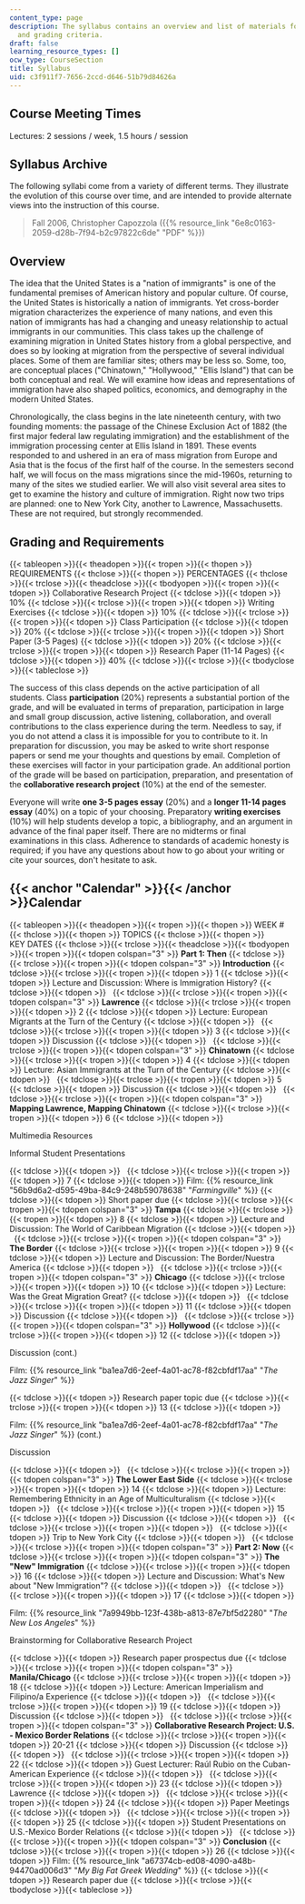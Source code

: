 ```yaml
---
content_type: page
description: The syllabus contains an overview and list of materials for the course
  and grading criteria.
draft: false
learning_resource_types: []
ocw_type: CourseSection
title: Syllabus
uid: c3f911f7-7656-2ccd-d646-51b79d84626a
---
```

## Course Meeting Times

Lectures: 2 sessions / week, 1.5 hours / session

## Syllabus Archive

The following syllabi come from a variety of different terms. They illustrate the evolution of this course over time, and are intended to provide alternate views into the instruction of this course.

> Fall 2006, Christopher Capozzola ({{% resource_link "6e8c0163-2059-d28b-7f94-b2c97822c6de" "PDF" %}})

## Overview

The idea that the United States is a "nation of immigrants" is one of the fundamental premises of American history and popular culture. Of course, the United States is historically a nation of immigrants. Yet cross-border migration characterizes the experience of many nations, and even this nation of immigrants has had a changing and uneasy relationship to actual immigrants in our communities. This class takes up the challenge of examining migration in United States history from a global perspective, and does so by looking at migration from the perspective of several individual places. Some of them are familiar sites; others may be less so. Some, too, are conceptual places ("Chinatown," "Hollywood," "Ellis Island") that can be both conceptual and real. We will examine how ideas and representations of immigration have also shaped politics, economics, and demography in the modern United States.

Chronologically, the class begins in the late nineteenth century, with two founding moments: the passage of the Chinese Exclusion Act of 1882 (the first major federal law regulating immigration) and the establishment of the immigration processing center at Ellis Island in 1891. These events responded to and ushered in an era of mass migration from Europe and Asia that is the focus of the first half of the course. In the semesters second half, we will focus on the mass migrations since the mid-1960s, returning to many of the sites we studied earlier. We will also visit several area sites to get to examine the history and culture of immigration. Right now two trips are planned: one to New York City, another to Lawrence, Massachusetts. These are not required, but strongly recommended.

## Grading and Requirements

{{< tableopen >}}{{< theadopen >}}{{< tropen >}}{{< thopen >}}
REQUIREMENTS
{{< thclose >}}{{< thopen >}}
PERCENTAGES
{{< thclose >}}{{< trclose >}}{{< theadclose >}}{{< tbodyopen >}}{{< tropen >}}{{< tdopen >}}
Collaborative Research Project
{{< tdclose >}}{{< tdopen >}}
10%
{{< tdclose >}}{{< trclose >}}{{< tropen >}}{{< tdopen >}}
Writing Exercises
{{< tdclose >}}{{< tdopen >}}
10%
{{< tdclose >}}{{< trclose >}}{{< tropen >}}{{< tdopen >}}
Class Participation
{{< tdclose >}}{{< tdopen >}}
20%
{{< tdclose >}}{{< trclose >}}{{< tropen >}}{{< tdopen >}}
Short Paper (3-5 Pages)
{{< tdclose >}}{{< tdopen >}}
20%
{{< tdclose >}}{{< trclose >}}{{< tropen >}}{{< tdopen >}}
Research Paper (11-14 Pages)
{{< tdclose >}}{{< tdopen >}}
40%
{{< tdclose >}}{{< trclose >}}{{< tbodyclose >}}{{< tableclose >}}

The success of this class depends on the active participation of all students. Class **participation** (20%) represents a substantial portion of the grade, and will be evaluated in terms of preparation, participation in large and small group discussion, active listening, collaboration, and overall contributions to the class experience during the term. Needless to say, if you do not attend a class it is impossible for you to contribute to it. In preparation for discussion, you may be asked to write short response papers or send me your thoughts and questions by email. Completion of these exercises will factor in your participation grade. An additional portion of the grade will be based on participation, preparation, and presentation of the **collaborative research project** (10%) at the end of the semester.

Everyone will write **one 3-5 pages essay** (20%) and a **longer 11-14 pages essay** (40%) on a topic of your choosing. Preparatory **writing exercises** (10%) will help students develop a topic, a bibliography, and an argument in advance of the final paper itself. There are no midterms or final examinations in this class. Adherence to standards of academic honesty is required; if you have any questions about how to go about your writing or cite your sources, don't hesitate to ask.

## {{< anchor "Calendar" >}}{{< /anchor >}}Calendar

{{< tableopen >}}{{< theadopen >}}{{< tropen >}}{{< thopen >}}
WEEK #
{{< thclose >}}{{< thopen >}}
TOPICS
{{< thclose >}}{{< thopen >}}
KEY DATES
{{< thclose >}}{{< trclose >}}{{< theadclose >}}{{< tbodyopen >}}{{< tropen >}}{{< tdopen colspan="3" >}}
**Part 1: Then**
{{< tdclose >}}{{< trclose >}}{{< tropen >}}{{< tdopen colspan="3" >}}
**Introduction**
{{< tdclose >}}{{< trclose >}}{{< tropen >}}{{< tdopen >}}
1
{{< tdclose >}}{{< tdopen >}}
Lecture and Discussion: Where is Immigration History?
{{< tdclose >}}{{< tdopen >}}
 
{{< tdclose >}}{{< trclose >}}{{< tropen >}}{{< tdopen colspan="3" >}}
**Lawrence**
{{< tdclose >}}{{< trclose >}}{{< tropen >}}{{< tdopen >}}
2
{{< tdclose >}}{{< tdopen >}}
Lecture: European Migrants at the Turn of the Century
{{< tdclose >}}{{< tdopen >}}
 
{{< tdclose >}}{{< trclose >}}{{< tropen >}}{{< tdopen >}}
3
{{< tdclose >}}{{< tdopen >}}
Discussion
{{< tdclose >}}{{< tdopen >}}
 
{{< tdclose >}}{{< trclose >}}{{< tropen >}}{{< tdopen colspan="3" >}}
**Chinatown**
{{< tdclose >}}{{< trclose >}}{{< tropen >}}{{< tdopen >}}
4
{{< tdclose >}}{{< tdopen >}}
Lecture: Asian Immigrants at the Turn of the Century
{{< tdclose >}}{{< tdopen >}}
 
{{< tdclose >}}{{< trclose >}}{{< tropen >}}{{< tdopen >}}
5
{{< tdclose >}}{{< tdopen >}}
Discussion
{{< tdclose >}}{{< tdopen >}}
 
{{< tdclose >}}{{< trclose >}}{{< tropen >}}{{< tdopen colspan="3" >}}
**Mapping Lawrence, Mapping Chinatown**
{{< tdclose >}}{{< trclose >}}{{< tropen >}}{{< tdopen >}}
6
{{< tdclose >}}{{< tdopen >}}

Multimedia Resources

Informal Student Presentations

{{< tdclose >}}{{< tdopen >}}
 
{{< tdclose >}}{{< trclose >}}{{< tropen >}}{{< tdopen >}}
7
{{< tdclose >}}{{< tdopen >}}
Film: {{% resource_link "56b9d6a2-d595-49ba-84c9-248b59078638" "*Farmingville*" %}}
{{< tdclose >}}{{< tdopen >}}
Short paper due
{{< tdclose >}}{{< trclose >}}{{< tropen >}}{{< tdopen colspan="3" >}}
**Tampa**
{{< tdclose >}}{{< trclose >}}{{< tropen >}}{{< tdopen >}}
8
{{< tdclose >}}{{< tdopen >}}
Lecture and Discussion: The World of Caribbean Migration
{{< tdclose >}}{{< tdopen >}}
 
{{< tdclose >}}{{< trclose >}}{{< tropen >}}{{< tdopen colspan="3" >}}
**The Border**
{{< tdclose >}}{{< trclose >}}{{< tropen >}}{{< tdopen >}}
9
{{< tdclose >}}{{< tdopen >}}
Lecture and Discussion: The Border/Nuestra America
{{< tdclose >}}{{< tdopen >}}
 
{{< tdclose >}}{{< trclose >}}{{< tropen >}}{{< tdopen colspan="3" >}}
**Chicago**
{{< tdclose >}}{{< trclose >}}{{< tropen >}}{{< tdopen >}}
10
{{< tdclose >}}{{< tdopen >}}
Lecture: Was the Great Migration Great?
{{< tdclose >}}{{< tdopen >}}
 
{{< tdclose >}}{{< trclose >}}{{< tropen >}}{{< tdopen >}}
11
{{< tdclose >}}{{< tdopen >}}
Discussion
{{< tdclose >}}{{< tdopen >}}
 
{{< tdclose >}}{{< trclose >}}{{< tropen >}}{{< tdopen colspan="3" >}}
**Hollywood**
{{< tdclose >}}{{< trclose >}}{{< tropen >}}{{< tdopen >}}
12
{{< tdclose >}}{{< tdopen >}}

Discussion (cont.)

Film: {{% resource_link "ba1ea7d6-2eef-4a01-ac78-f82cbfdf17aa" "*The Jazz Singer*" %}}

{{< tdclose >}}{{< tdopen >}}
Research paper topic due
{{< tdclose >}}{{< trclose >}}{{< tropen >}}{{< tdopen >}}
13
{{< tdclose >}}{{< tdopen >}}

Film: {{% resource_link "ba1ea7d6-2eef-4a01-ac78-f82cbfdf17aa" "*The Jazz Singer*" %}} (cont.)

Discussion

{{< tdclose >}}{{< tdopen >}}
 
{{< tdclose >}}{{< trclose >}}{{< tropen >}}{{< tdopen colspan="3" >}}
**The Lower East Side**
{{< tdclose >}}{{< trclose >}}{{< tropen >}}{{< tdopen >}}
14
{{< tdclose >}}{{< tdopen >}}
Lecture: Remembering Ethnicity in an Age of Multiculturalism
{{< tdclose >}}{{< tdopen >}}
 
{{< tdclose >}}{{< trclose >}}{{< tropen >}}{{< tdopen >}}
15
{{< tdclose >}}{{< tdopen >}}
Discussion
{{< tdclose >}}{{< tdopen >}}
 
{{< tdclose >}}{{< trclose >}}{{< tropen >}}{{< tdopen >}}
 
{{< tdclose >}}{{< tdopen >}}
Trip to New York City
{{< tdclose >}}{{< tdopen >}}
 
{{< tdclose >}}{{< trclose >}}{{< tropen >}}{{< tdopen colspan="3" >}}
**Part 2: Now**
{{< tdclose >}}{{< trclose >}}{{< tropen >}}{{< tdopen colspan="3" >}}
**The "New" Immigration**
{{< tdclose >}}{{< trclose >}}{{< tropen >}}{{< tdopen >}}
16
{{< tdclose >}}{{< tdopen >}}
Lecture and Discussion: What's New about "New Immigration"?
{{< tdclose >}}{{< tdopen >}}
 
{{< tdclose >}}{{< trclose >}}{{< tropen >}}{{< tdopen >}}
17
{{< tdclose >}}{{< tdopen >}}

Film: {{% resource_link "7a9949bb-123f-438b-a813-87e7bf5d2280" "*The New Los Angeles*" %}}

Brainstorming for Collaborative Research Project

{{< tdclose >}}{{< tdopen >}}
Research paper prospectus due
{{< tdclose >}}{{< trclose >}}{{< tropen >}}{{< tdopen colspan="3" >}}
**Manila/Chicago**
{{< tdclose >}}{{< trclose >}}{{< tropen >}}{{< tdopen >}}
18
{{< tdclose >}}{{< tdopen >}}
Lecture: American Imperialism and Filipino/a Experience
{{< tdclose >}}{{< tdopen >}}
 
{{< tdclose >}}{{< trclose >}}{{< tropen >}}{{< tdopen >}}
19
{{< tdclose >}}{{< tdopen >}}
Discussion
{{< tdclose >}}{{< tdopen >}}
 
{{< tdclose >}}{{< trclose >}}{{< tropen >}}{{< tdopen colspan="3" >}}
**Collaborative Research Project: U.S. - Mexico Border Relations**
{{< tdclose >}}{{< trclose >}}{{< tropen >}}{{< tdopen >}}
20-21
{{< tdclose >}}{{< tdopen >}}
Discussion
{{< tdclose >}}{{< tdopen >}}
 
{{< tdclose >}}{{< trclose >}}{{< tropen >}}{{< tdopen >}}
22
{{< tdclose >}}{{< tdopen >}}
Guest Lecturer: Raúl Rubio on the Cuban-American Experience
{{< tdclose >}}{{< tdopen >}}
 
{{< tdclose >}}{{< trclose >}}{{< tropen >}}{{< tdopen >}}
23
{{< tdclose >}}{{< tdopen >}}
Lawrence
{{< tdclose >}}{{< tdopen >}}
 
{{< tdclose >}}{{< trclose >}}{{< tropen >}}{{< tdopen >}}
24
{{< tdclose >}}{{< tdopen >}}
Paper Meetings
{{< tdclose >}}{{< tdopen >}}
 
{{< tdclose >}}{{< trclose >}}{{< tropen >}}{{< tdopen >}}
25
{{< tdclose >}}{{< tdopen >}}
Student Presentations on U.S.-Mexico Border Relations
{{< tdclose >}}{{< tdopen >}}
 
{{< tdclose >}}{{< trclose >}}{{< tropen >}}{{< tdopen colspan="3" >}}
**Conclusion**
{{< tdclose >}}{{< trclose >}}{{< tropen >}}{{< tdopen >}}
26
{{< tdclose >}}{{< tdopen >}}
Film: {{% resource_link "a67374cb-ed08-4090-a48b-94470ad006d3" "*My Big Fat Greek Wedding*" %}}
{{< tdclose >}}{{< tdopen >}}
Research paper due
{{< tdclose >}}{{< trclose >}}{{< tbodyclose >}}{{< tableclose >}}